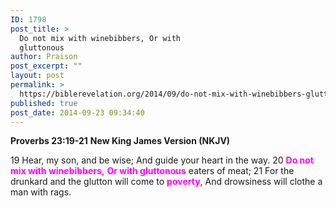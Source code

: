```yaml
---
ID: 1798
post_title: >
  Do not mix with winebibbers, Or with
  gluttonous
author: Praison
post_excerpt: ""
layout: post
permalink: >
  https://biblerevelation.org/2014/09/do-not-mix-with-winebibbers-gluttonous/
published: true
post_date: 2014-09-23 09:34:40
---
```

<strong>Proverbs 23:19-21</strong>
<strong> New King James Version (NKJV)</strong>

19 Hear, my son, and be wise;
And guide your heart in the way.
20 <span style="color: #ff00ff;"><strong>Do not mix with winebibbers,</strong></span>
<span style="color: #ff00ff;"><strong> Or with gluttonous</strong></span> eaters of meat;
21 For the drunkard and the glutton will come to <span style="color: #ff00ff;"><strong>poverty</strong></span>,
And drowsiness will clothe a man with rags.